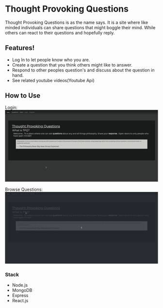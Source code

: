 # Thought Provoking Questions

Thought Provoking Questions is as the name says. It is a site where like minded individuals can share questions that might boggle their mind. While others can react to their questions and hopefully reply.


## Features!

  - Log In to let people know who you are.
  - Create a question that you think others might like to answer.
  - Respond to other peoples question's and discuss about the question in hand.
  - See related youtube videos(Youtube Api)


## How to Use
Login:
![Alt text](https://github.com/Bryanromerou/thought-provoking-questions/blob/bryan/readme_images/login.gif)

Browse Questions:
![Alt text](https://github.com/Bryanromerou/thought-provoking-questions/blob/bryan/readme_images/viewQuestions.gif)

### Stack
- Node.js
- MongoDB
- Express
- React.js

<!-- ![Alt text](https://github.com/Bryanromerou/thought-provoking-questions/blob/bryan/readme_images/ThoughtProvokingQuestions.png)
![Alt text](https://github.com/Bryanromerou/thought-provoking-questions/blob/bryan/readme_images/login.gif)
![Alt text](https://github.com/Bryanromerou/thought-provoking-questions/blob/bryan/readme_images/viewQuestions.gif) -->
